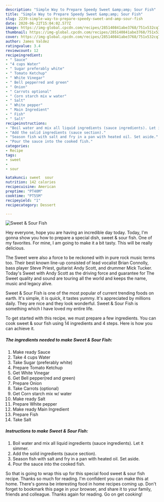 ```yaml
---
description: "Simple Way to Prepare Speedy Sweet &amp;amp; Sour Fish"
title: "Simple Way to Prepare Speedy Sweet &amp;amp; Sour Fish"
slug: 2239-simple-way-to-prepare-speedy-sweet-and-amp-sour-fish
date: 2020-06-22T15:04:02.577Z
image: https://img-global.cpcdn.com/recipes/285140841abe3768/751x532cq70/sweet-sour-fish-recipe-main-photo.jpg
thumbnail: https://img-global.cpcdn.com/recipes/285140841abe3768/751x532cq70/sweet-sour-fish-recipe-main-photo.jpg
cover: https://img-global.cpcdn.com/recipes/285140841abe3768/751x532cq70/sweet-sour-fish-recipe-main-photo.jpg
author: James Valdez
ratingvalue: 3.4
reviewcount: 12
recipeingredient:
- " Sauce"
- "4 cups Water"
- " Sugar preferably white"
- " Tomato Ketchup"
- " White Vinegar"
- " Bell pepperred and green"
- " Onion"
- " Carrots optional"
- " Corn starch mix w water"
- " Salt"
- " White pepper"
- " Main Ingredient"
- " Fish"
- " Salt"
recipeinstructions:
- "Boil water and mix all liquid ingredients (sauce ingredients). Let it simmer."
- "Add the solid ingredients (sauce section)."
- "Season fish with salt and fry in a pan with heated oil. Set aside."
- "Pour the sauce into the cooked fish."
categories:
- Recipe
tags:
- sweet
- 
- sour

katakunci: sweet  sour 
nutrition: 142 calories
recipecuisine: American
preptime: "PT40M"
cooktime: "PT55M"
recipeyield: "1"
recipecategory: Dessert

---
```



![Sweet &amp; Sour Fish](https://img-global.cpcdn.com/recipes/285140841abe3768/751x532cq70/sweet-sour-fish-recipe-main-photo.jpg)

Hey everyone, hope you are having an incredible day today. Today, I'm gonna show you how to prepare a special dish, sweet &amp; sour fish. One of my favorites. For mine, I am going to make it a bit tasty. This will be really delicious.

The Sweet were also a force to be reckoned with in pure rock music terms too. Their best known line-up consisted of lead vocalist Brian Connolly, bass player Steve Priest, guitarist Andy Scott, and drummer Mick Tucker. Today&#39;s Sweet with Andy Scott as the driving force and guarantee for The Sweet quality and sound are touring all the world and keeps the name, music and legacy alive.

Sweet &amp; Sour Fish is one of the most popular of current trending foods on earth. It's simple, it is quick, it tastes yummy. It's appreciated by millions daily. They are nice and they look wonderful. Sweet &amp; Sour Fish is something which I have loved my entire life.


To get started with this recipe, we must prepare a few ingredients. You can cook sweet &amp; sour fish using 14 ingredients and 4 steps. Here is how you can achieve it.

<!--inarticleads1-->

##### The ingredients needed to make Sweet &amp; Sour Fish:

1. Make ready  Sauce
1. Take 4 cups Water
1. Take  Sugar (preferably white)
1. Prepare  Tomato Ketchup
1. Get  White Vinegar
1. Get  Bell pepper(red and green)
1. Prepare  Onion
1. Take  Carrots (optional)
1. Get  Corn starch mix w/ water
1. Make ready  Salt
1. Prepare  White pepper
1. Make ready  Main Ingredient
1. Prepare  Fish
1. Take  Salt




<!--inarticleads2-->

##### Instructions to make Sweet &amp; Sour Fish:

1. Boil water and mix all liquid ingredients (sauce ingredients). Let it simmer.
1. Add the solid ingredients (sauce section).
1. Season fish with salt and fry in a pan with heated oil. Set aside.
1. Pour the sauce into the cooked fish.




So that is going to wrap this up for this special food sweet &amp; sour fish recipe. Thanks so much for reading. I'm confident you can make this at home. There's gonna be interesting food in home recipes coming up. Don't forget to bookmark this page in your browser, and share it to your family, friends and colleague. Thanks again for reading. Go on get cooking!
